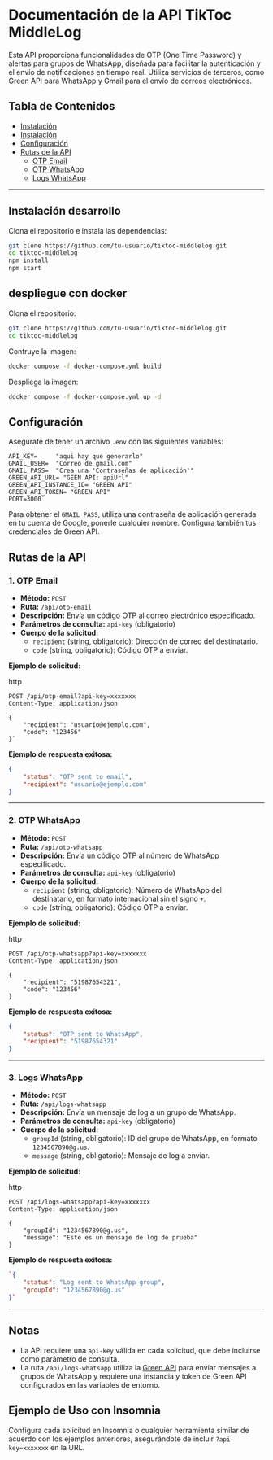 # Documentación de la API TikToc MiddleLog

Esta API proporciona funcionalidades de OTP (One Time Password) y alertas para grupos de WhatsApp, diseñada para facilitar la autenticación y el envío de notificaciones en tiempo real. Utiliza servicios de terceros, como Green API para WhatsApp y Gmail para el envío de correos electrónicos.

## Tabla de Contenidos

-   [Instalación](#instalaci%C3%B3n-desarrollo)
-   [Instalación](#instalaci%C3%B3n-con-docker)
-   [Configuración](#configuraci%C3%B3n)
-   [Rutas de la API](#rutas-de-la-api)
    -   [OTP Email](#otp-email)
    -   [OTP WhatsApp](#otp-whatsapp)
    -   [Logs WhatsApp](#logs-whatsapp)

----------

## Instalación desarrollo

Clona el repositorio e instala las dependencias:

```bash
git clone https://github.com/tu-usuario/tiktoc-middlelog.git
cd tiktoc-middlelog
npm install
npm start
```
## despliegue con docker

Clona el repositorio:

```bash
git clone https://github.com/tu-usuario/tiktoc-middlelog.git
cd tiktoc-middlelog
```
Contruye la imagen:
```bash
docker compose -f docker-compose.yml build
```
Despliega la imagen:
```bash
docker compose -f docker-compose.yml up -d
```


## Configuración

Asegúrate de tener un archivo `.env` con las siguientes variables:

```plaintext
API_KEY=     "aqui hay que generarlo"
GMAIL_USER=  "Correo de gmail.com" 
GMAIL_PASS=  "Crea una 'Contraseñas de aplicación'"
GREEN_API_URL= "GEEN API: apiUrl"
GREEN_API_INSTANCE_ID= "GREEN API"
GREEN_API_TOKEN= "GREEN API"
PORT=3000` 
```
Para obtener el `GMAIL_PASS`, utiliza una contraseña de aplicación generada en tu cuenta de Google, ponerle cualquier nombre. 
Configura también tus credenciales de Green API.

## Rutas de la API

### 1. OTP Email

-   **Método:** `POST`
-   **Ruta:** `/api/otp-email`
-   **Descripción:** Envía un código OTP al correo electrónico especificado.
-   **Parámetros de consulta:** `api-key` (obligatorio)
-   **Cuerpo de la solicitud:**
    -   `recipient` (string, obligatorio): Dirección de correo del destinatario.
    -   `code` (string, obligatorio): Código OTP a enviar.

**Ejemplo de solicitud:**

http

```http
POST /api/otp-email?api-key=xxxxxxx
Content-Type: application/json

{
    "recipient": "usuario@ejemplo.com",
    "code": "123456"
}` 
```
**Ejemplo de respuesta exitosa:**

```json
{
    "status": "OTP sent to email",
    "recipient": "usuario@ejemplo.com"
} 
```
----------

### 2. OTP WhatsApp

-   **Método:** `POST`
-   **Ruta:** `/api/otp-whatsapp`
-   **Descripción:** Envía un código OTP al número de WhatsApp especificado.
-   **Parámetros de consulta:** `api-key` (obligatorio)
-   **Cuerpo de la solicitud:**
    -   `recipient` (string, obligatorio): Número de WhatsApp del destinatario, en formato internacional sin el signo `+`.
    -   `code` (string, obligatorio): Código OTP a enviar.

**Ejemplo de solicitud:**

http
```http
POST /api/otp-whatsapp?api-key=xxxxxxx
Content-Type: application/json

{
    "recipient": "51987654321",
    "code": "123456"
} 
```
**Ejemplo de respuesta exitosa:**

```json
{
    "status": "OTP sent to WhatsApp",
    "recipient": "51987654321"
} 
```
----------

### 3. Logs WhatsApp

-   **Método:** `POST`
-   **Ruta:** `/api/logs-whatsapp`
-   **Descripción:** Envía un mensaje de log a un grupo de WhatsApp.
-   **Parámetros de consulta:** `api-key` (obligatorio)
-   **Cuerpo de la solicitud:**
    -   `groupId` (string, obligatorio): ID del grupo de WhatsApp, en formato `1234567890@g.us`.
    -   `message` (string, obligatorio): Mensaje de log a enviar.

**Ejemplo de solicitud:**

http
```http
POST /api/logs-whatsapp?api-key=xxxxxxx
Content-Type: application/json

{
    "groupId": "1234567890@g.us",
    "message": "Este es un mensaje de log de prueba"
}
```
**Ejemplo de respuesta exitosa:**

```json
`{
    "status": "Log sent to WhatsApp group",
    "groupId": "1234567890@g.us"
}` 
```
----------

## Notas

-   La API requiere una `api-key` válida en cada solicitud, que debe incluirse como parámetro de consulta.
-   La ruta `/api/logs-whatsapp` utiliza la [Green API](https://green-api.com/) para enviar mensajes a grupos de WhatsApp y requiere una instancia y token de Green API configurados en las variables de entorno.

## Ejemplo de Uso con Insomnia

Configura cada solicitud en Insomnia o cualquier herramienta similar de acuerdo con los ejemplos anteriores, asegurándote de incluir `?api-key=xxxxxxx` en la URL.
